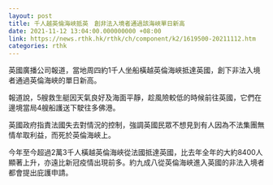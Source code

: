 ```yaml
---
layout: post
title: 千人越英倫海峽抵英　創非法入境者通過該海峽單日新高
date: 2021-11-12 13:04:00.000000000 +08:00
link: https://news.rthk.hk/rthk/ch/component/k2/1619500-20211112.htm
categories: rthk
---
```


英國廣播公司報道，當地周四約1千人坐船橫越英倫海峽抵達英國，創下非法入境者通過英倫海峽的單日新高。

報道說，5艘救生艇因天氣良好及海面平靜，趁風險較低的時候前往英國，它們在邊境當局4艘船護送下駛往多佛港。

英國政府指責法國失去對情況的控制，強調英國民眾不想見到有人因為不法集團無情牟取利益，而死於英倫海峽上。

今年至今超過2萬3千人橫越英倫海峽從法國抵達英國，比去年全年的大約8400人顯著上升，亦遠比新冠疫情出現前多。約九成八從英倫海峽進入英國的非法入境者都會提出庇護申請。
